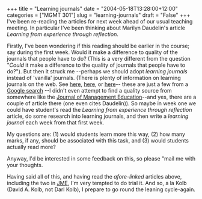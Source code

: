 +++
title = "Learning journals"
date = "2004-05-18T13:28:00+12:00"
categories = ["MGMT 301"]
slug = "learning-journals"
draft = "False"
+++
I've been re-reading the articles for next week ahead of our usual
teaching meeting. In particular I've been thinking about Marilyn
Daudelin's article _Learning from experience through
reflection_.

Firstly, I've been wondering if this reading should be earlier in the
course; say during the first week. Would it make a difference to
quality of the journals that people have to do? (This is a very
different from the question "_Could_ it make a difference to
the quality of journals that people have to do?"). But then it struck me
--perhaps we should adopt _learning journals_ instead of 'vanilla'
journals. (There is plenty of information on learning journals on
the web. See [here](http://www.audiencedialogue.org/journal.html), 
[here](http://www.qub.ac.uk/mgt/itsoc/proj/learjour.html), or
[here](http://www.lancs.ac.uk/staff/gyaccp/cjgh_27_2_05lores.pdf)--
these are just a few from a [Google
search](http://www.google.com/search?q=%22learning+log%22+%22learning+journal)
--I didn't even attempt to find a quality source from somewhere like
the [Journal of Management
Education](http://www.ingenta.com/journals/browse/sage/j285)--and yes,
there are a couple of article there (one even cites Daudelin)).
So maybe in week one we could have student's read the _Learning from
experience through reflection_ article, do some research into
learning journals, and then write a _learning journal_ each
week from that first week.

My questions are: (1) would students learn more this way, (2) how
many marks, if any, should be associated with this task, and (3) would
students actually read more?

Anyway, I'd be interested in some feedback on this, so please "mail
me with your thoughts.

Having said all of this, and having read the _afore-linked_
articles above, including the two in [JME](http://www.ingenta.com/journals/browse/sage/j285),
I'm very tempted to do trial it. And so, a la Kolb (David A. Kolb, not
Darl Kolb), I prepare to go round the leaning cycle-again.

